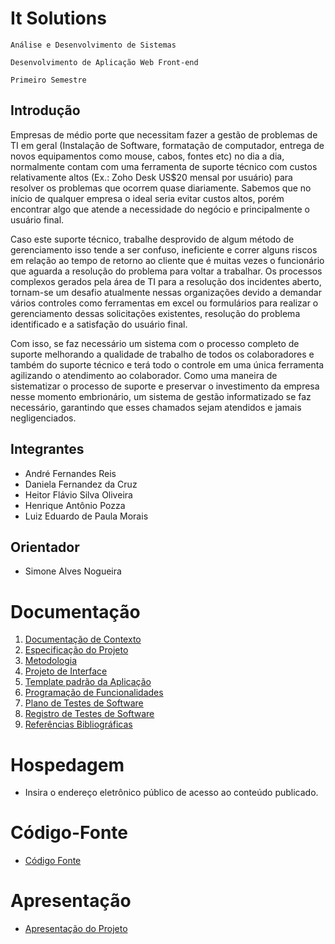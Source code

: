 # It Solutions

`Análise e Desenvolvimento de Sistemas`

`Desenvolvimento de Aplicação Web Front-end`

`Primeiro Semestre`

## Introdução
Empresas de médio porte que necessitam fazer a gestão de problemas de TI em geral (Instalação de Software, formatação de computador, entrega de novos equipamentos como mouse, cabos, fontes etc) no dia a dia, normalmente contam com uma ferramenta de suporte técnico com custos relativamente altos (Ex.: Zoho Desk US$20 mensal por usuário) para resolver os problemas que ocorrem quase diariamente. Sabemos que no início de qualquer empresa o ideal seria evitar custos altos, porém encontrar algo que atende a necessidade do negócio e principalmente o usuário final.
 
Caso este suporte técnico, trabalhe desprovido de algum método de gerenciamento isso tende a ser confuso, ineficiente e correr alguns riscos em relação ao tempo de retorno ao cliente que é muitas vezes o funcionário que aguarda a resolução do problema para voltar a trabalhar. Os processos complexos gerados pela área de TI para a resolução dos incidentes aberto, tornam-se um desafio atualmente nessas organizações devido a demandar vários controles como ferramentas em excel ou formulários para realizar o gerenciamento dessas solicitações existentes, resolução do problema identificado e a satisfação do usuário final. 

Com isso, se faz necessário um sistema com o processo completo de suporte melhorando a qualidade de trabalho de todos os colaboradores e também do suporte técnico e terá todo o controle em uma única ferramenta agilizando o atendimento ao colaborador.  Como uma maneira de sistematizar o processo de suporte e preservar o investimento da empresa nesse momento embrionário, um sistema de gestão informatizado se faz necessário, garantindo que esses chamados sejam atendidos e jamais negligenciados.

## Integrantes

* André Fernandes Reis
* Daniela Fernandez da Cruz
* Heitor Flávio Silva Oliveira
* Henrique Antônio Pozza
* Luiz Eduardo de Paula Morais

## Orientador

* Simone Alves Nogueira

# Documentação

<ol>
<li><a href="documentos/01-Documentação de Contexto.md"> Documentação de Contexto</a></li>
<li><a href="documentos/02-Especificação do Projeto.md"> Especificação do Projeto</a></li>
<li><a href="documentos/03-Metodologia.md"> Metodologia</a></li>
<li><a href="documentos/04-Projeto de Interface.md"> Projeto de Interface</a></li>
<li><a href="documentos/05-Template padrão da Aplicação.md"> Template padrão da Aplicação</a></li>
<li><a href="documentos/06-Programação de Funcionalidades.md"> Programação de Funcionalidades</a></li>
<li><a href="documentos/07-Plano de Testes de Software.md"> Plano de Testes de Software</a></li>
<li><a href="documentos/08-Registro de Testes de Software.md"> Registro de Testes de Software</a></li>
<li><a href="documentos/09-Referências.md"> Referências Bibliográficas</a></li>
</ol>

# Hospedagem

* Insira o endereço eletrônico público de acesso ao conteúdo publicado. 

# Código-Fonte

* <a href="codigo-fonte/README.md">Código Fonte</a>

# Apresentação

* <a href="apresentacao/README.md">Apresentação do Projeto</a>
